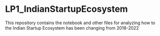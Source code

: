 # LP1_IndianStartupEcosystem
This repository contains the notebook and other files for analyzing how to the Indian Startup Ecosystem has been changing from 2018-2022
